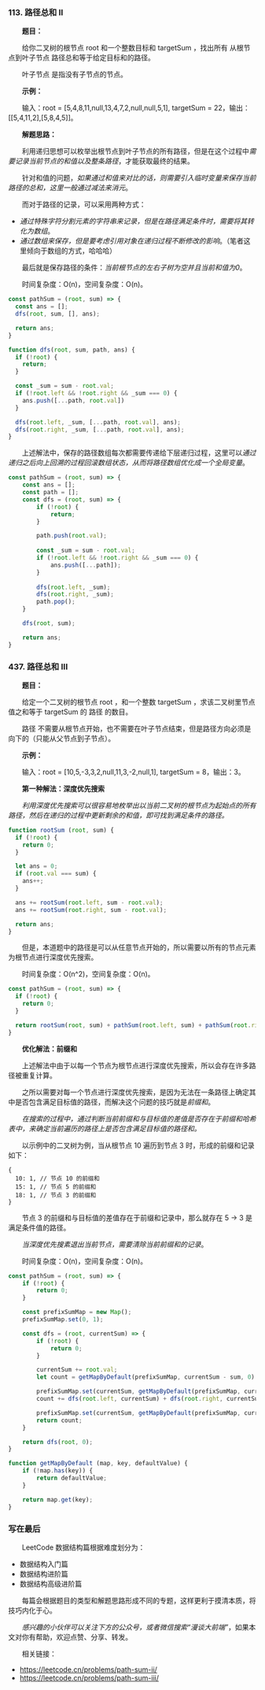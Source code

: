 ### 113. 路径总和 II

&emsp;&emsp;**题目：**

&emsp;&emsp;给你二叉树的根节点 root 和一个整数目标和 targetSum ，找出所有 从根节点到叶子节点 路径总和等于给定目标和的路径。

&emsp;&emsp;叶子节点 是指没有子节点的节点。

&emsp;&emsp;**示例：**

&emsp;&emsp;输入：root = [5,4,8,11,null,13,4,7,2,null,null,5,1], targetSum = 22，输出：[[5,4,11,2],[5,8,4,5]]。

&emsp;&emsp;**解题思路：**

&emsp;&emsp;利用递归思想可以枚举出根节点到叶子节点的所有路径，但是在这个过程中*需要记录当前节点的和值以及整条路径*，才能获取最终的结果。

&emsp;&emsp;针对和值的问题，*如果通过和值来对比的话，则需要引入临时变量来保存当前路径的总和，这里一般通过减法来消元*。

&emsp;&emsp;而对于路径的记录，可以采用两种方式：

- *通过特殊字符分割元素的字符串来记录，但是在路径满足条件时，需要将其转化为数组*。
- *通过数组来保存，但是要考虑引用对象在递归过程不断修改的影响*。（笔者这里倾向于数组的方式，哈哈哈）

&emsp;&emsp;最后就是保存路径的条件：*当前根节点的左右子树为空并且当前和值为0*。

&emsp;&emsp;时间复杂度：O(n)，空间复杂度：O(n)。

```JavaScript
const pathSum = (root, sum) => {
  const ans = [];
  dfs(root, sum, [], ans);

  return ans;
}

function dfs(root, sum, path, ans) {
  if (!root) {
    return;
  }

  const _sum = sum - root.val;
  if (!root.left && !root.right && _sum === 0) {
    ans.push([...path, root.val])
  }

  dfs(root.left, _sum, [...path, root.val], ans);
  dfs(root.right, _sum, [...path, root.val], ans);
}
```

&emsp;&emsp;上述解法中，保存的路径数组每次都需要传递给下层递归过程，这里可以*通过递归之后向上回溯的过程回滚数组状态，从而将路径数组优化成一个全局变量*。

```JavaScript
const pathSum = (root, sum) => {
    const ans = [];
    const path = [];
    const dfs = (root, sum) => {
        if (!root) {
            return;
        }

        path.push(root.val);
        
        const _sum = sum - root.val;
        if (!root.left && !root.right && _sum === 0) {
            ans.push([...path]);
        }
        
        dfs(root.left, _sum);
        dfs(root.right, _sum);
        path.pop();
    }

    dfs(root, sum);

    return ans;
}
```

### 437. 路径总和 III

&emsp;&emsp;**题目：**

&emsp;&emsp;给定一个二叉树的根节点 root ，和一个整数 targetSum ，求该二叉树里节点值之和等于 targetSum 的 路径 的数目。

&emsp;&emsp;路径 不需要从根节点开始，也不需要在叶子节点结束，但是路径方向必须是向下的（只能从父节点到子节点）。

&emsp;&emsp;**示例：**

&emsp;&emsp;输入：root = [10,5,-3,3,2,null,11,3,-2,null,1], targetSum = 8，输出：3。

&emsp;&emsp;**第一种解法：深度优先搜索**

&emsp;&emsp;*利用深度优先搜索可以很容易地枚举出以当前二叉树的根节点为起始点的所有路径，然后在递归的过程中更新剩余的和值，即可找到满足条件的路径。*

```JavaScript
function rootSum (root, sum) {
  if (!root) {
    return 0;
  }

  let ans = 0;
  if (root.val === sum) {
    ans++;
  }

  ans += rootSum(root.left, sum - root.val);
  ans += rootSum(root.right, sum - root.val);

  return ans;
}
```

&emsp;&emsp;但是，本道题中的路径是可以从任意节点开始的，所以需要以所有的节点元素为根节点进行深度优先搜索。

&emsp;&emsp;时间复杂度：O(n^2)，空间复杂度：O(n)。

```JavaScript
const pathSum = (root, sum) => {
  if (!root) {
    return 0;
  }

  return rootSum(root, sum) + pathSum(root.left, sum) + pathSum(root.right, sum);
}
```

&emsp;&emsp;**优化解法：前缀和**

&emsp;&emsp;上述解法中由于以每一个节点为根节点进行深度优先搜索，所以会存在许多路径被重复计算。

&emsp;&emsp;之所以需要对每一个节点进行深度优先搜索，是因为无法在一条路径上确定其中是否包含满足目标值的路径，而解决这个问题的技巧就是*前缀和*。

&emsp;&emsp;*在搜索的过程中，通过判断当前前缀和与目标值的差值是否存在于前缀和哈希表中，来确定当前遍历的路径上是否包含满足目标值的路径和。*

&emsp;&emsp;以示例中的二叉树为例，当从根节点 10 遍历到节点 3 时，形成的前缀和记录如下：

```
{
  10: 1, // 节点 10 的前缀和
  15: 1, // 节点 5 的前缀和
  18: 1, // 节点 3 的前缀和
}
```

&emsp;&emsp;节点 3 的前缀和与目标值的差值存在于前缀和记录中，那么就存在 5 -> 3 是满足条件值的路径。

&emsp;&emsp;*当深度优先搜素退出当前节点，需要清除当前前缀和的记录*。

&emsp;&emsp;时间复杂度：O(n)，空间复杂度：O(n)。

```JavaScript
const pathSum = (root, sum) => {
    if (!root) {
        return 0;
    }

    const prefixSumMap = new Map();
    prefixSumMap.set(0, 1);

    const dfs = (root, currentSum) => {
        if (!root) {
            return 0;
        }

        currentSum += root.val;
        let count = getMapByDefault(prefixSumMap, currentSum - sum, 0)

        prefixSumMap.set(currentSum, getMapByDefault(prefixSumMap, currentSum, 0) + 1)
        count += dfs(root.left, currentSum) + dfs(root.right, currentSum);

        prefixSumMap.set(currentSum, getMapByDefault(prefixSumMap, currentSum, 0) - 1)
        return count;
    }

    return dfs(root, 0);
}

function getMapByDefault (map, key, defaultValue) {
    if (!map.has(key)) {
        return defaultValue;
    }

    return map.get(key);
}
```

### 写在最后

&emsp;&emsp;LeetCode 数据结构篇根据难度划分为：

- 数据结构入门篇
- 数据结构进阶篇
- 数据结构高级进阶篇

&emsp;&emsp;每篇会根据题目的类型和解题思路形成不同的专题，这样更利于摸清本质，将技巧内化于心。

&emsp;&emsp;*感兴趣的小伙伴可以关注下方的公众号，或者微信搜索“漫谈大前端”*，如果本文对你有帮助，欢迎点赞、分享、转发。

&emsp;&emsp;相关链接：

- https://leetcode.cn/problems/path-sum-ii/
- https://leetcode.cn/problems/path-sum-iii/